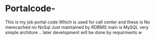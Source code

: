# Portalcode-
This is my job portal code 
Which is used for call center 
and these is No memcached no NoSql  Just maintained by RDBMS main is MySQL 
very simple architure  .. later development will be done by requirments 
w
